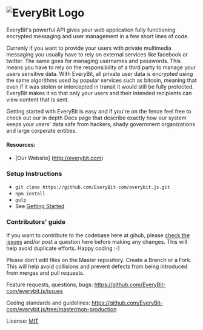 
![EveryBit Logo](https://raw.githubusercontent.com/EveryBit-com/resources/master/EveryBitLogo.gif)
===========
EveryBit's powerful API gives your web application fully functioning encrypted messaging and user management in a few short lines of code.

Currenly if you want to provide your users with private multimedia messaging you usually have to rely on external services like facebook or twitter. The same goes for managing usernames and passwords. This means you have to rely on the responsibility of a third party to manage your users sensitive data. With EveryBit, all private user data is encrypted using the same algorithms used by popular services such as bitcoin, meaning that even if it was stolen or intercepted in transit it would still be fully protected. EveryBit makes it so that only your users and their intended recipients can view content that is sent.

Getting started with EveryBit is easy and if you're on the fence feel free to check out our in depth Docs page that describe exactly how our system keeps your users' data safe from hackers, shady government organizations and large corperate entities.

#### **Resources:**

- [Our Website] (http://everybit.com)


### Setup Instructions
* `git clone https://github.com/EveryBit-com/everybit.js.git`
* `npm install`
* `gulp`
* See [Getting Started](http://everybit.com/getting-started.html)


### Contributors' guide
If you want to contribute to the codebase here at gihub, please [check the issues](https://github.com/EveryBit-com/everybit.js/issues?q=is%3Aopen) and/or post a question here before making any changes. This will help avoid duplicate efforts. Happy coding :-)

Please don't edit files on the Master repository. Create a Branch or a Fork. This will help avoid collisions and prevent defects from being introduced from merges and pull requests.

Feature requests, questions, bugs:
https://github.com/EveryBit-com/everybit.js/issues

Coding standards and guidelines:
https://github.com/EveryBit-com/everybit.js/tree/master/non-production

License: [MIT](http://opensource.org/licenses/MIT)
